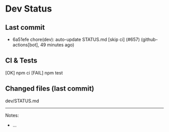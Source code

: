 # Dev Status

## Last commit
- 6a51efe chore(dev): auto-update STATUS.md [skip ci] (#657) (github-actions[bot], 49 minutes ago)
## CI & Tests
[OK] npm ci
[FAIL] npm test

## Changed files (last commit)
dev/STATUS.md

---
Notes:
- ...
